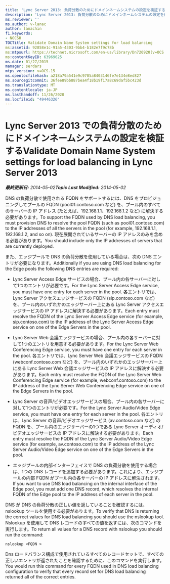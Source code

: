 ```yaml
---
title: 'Lync Server 2013: 負荷分散のためにドメインネームシステムの設定を検証する'
description: 'Lync Server 2013: 負荷分散のためにドメインネームシステムの設定を確認します。'
ms.reviewer: ''
ms.author: v-lanac
author: lanachin
f1.keywords:
- NOCSH
TOCTitle: Validate Domain Name System settings for load balancing
ms:assetid: 92858e1c-91a5-4303-9bb4-b182e7f9c78b
ms:mtpsurl: https://technet.microsoft.com/en-us/library/Dn720920(v=OCS.15)
ms:contentKeyID: 63969625
ms.date: 01/27/2015
manager: serdars
mtps_version: v=OCS.15
ms.openlocfilehash: a218a79a541e9c9705a8403146fe7e134e8ed827
ms.sourcegitcommit: 36fee89bb887bea4f18b19f17a8c69daf5bc423d
ms.translationtype: MT
ms.contentlocale: ja-JP
ms.lasthandoff: 11/26/2020
ms.locfileid: "49446326"
---
```

# <a name="validate-domain-name-system-settings-for-load-balancing-in-lync-server-2013"></a><span data-ttu-id="3be32-103">Lync Server 2013 での負荷分散のためにドメインネームシステムの設定を検証する</span><span class="sxs-lookup"><span data-stu-id="3be32-103">Validate Domain Name System settings for load balancing in Lync Server 2013</span></span>

<div data-xmlns="http://www.w3.org/1999/xhtml">

<div class="topic" data-xmlns="http://www.w3.org/1999/xhtml" data-msxsl="urn:schemas-microsoft-com:xslt" data-cs="https://msdn.microsoft.com/">

<div data-asp="https://msdn2.microsoft.com/asp">



</div>

<div id="mainSection">

<div id="mainBody"><span data-ttu-id="3be32-104">

<span> </span></span><span class="sxs-lookup"><span data-stu-id="3be32-104">

<span> </span></span></span>

<span data-ttu-id="3be32-105">_**最終更新日:** 2014-05-02_</span><span class="sxs-lookup"><span data-stu-id="3be32-105">_**Topic Last Modified:** 2014-05-02_</span></span>

<span data-ttu-id="3be32-106">DNS の負荷分散で使用される FQDN をサポートするには、DNS をプロビジョニングしてプールの FQDN (pool01.contoso.com など) を、プール内のすべてのサーバーの IP アドレス (たとえば、192.168.1.1、192.168.1.2 など) に解決する必要があります。</span><span class="sxs-lookup"><span data-stu-id="3be32-106">To support the FQDN used by DNS load balancing, you must provision DNS to resolve the pool FQDN (such as pool01.contoso.com) to the IP addresses of all the servers in the pool (for example, 192.168.1.1, 192.168.1.2, and so on).</span></span> <span data-ttu-id="3be32-107">現在展開されているサーバーの IP アドレスのみを含める必要があります。</span><span class="sxs-lookup"><span data-stu-id="3be32-107">You should include only the IP addresses of servers that are currently deployed.</span></span>

<span data-ttu-id="3be32-108">また、エッジプールで DNS の負荷分散を使用している場合は、次の DNS エントリが必要になります。</span><span class="sxs-lookup"><span data-stu-id="3be32-108">Additionally if you are using DNS load balancing for the Edge pools the following DNS entries are required:</span></span>

  - <span data-ttu-id="3be32-109">Lync Server Access Edge サービスの場合、プール内の各サーバーに対して1つのエントリが必要です。</span><span class="sxs-lookup"><span data-stu-id="3be32-109">For the Lync Server Access Edge service, you must have one entry for each server in the pool.</span></span> <span data-ttu-id="3be32-110">各エントリでは、Lync Server アクセスエッジサービスの FQDN (sip.contoso.com など) を、プール内のいずれかのエッジサーバー上にある Lync Server アクセスエッジサービスの IP アドレスに解決する必要があります。</span><span class="sxs-lookup"><span data-stu-id="3be32-110">Each entry must resolve the FQDN of the Lync Server Access Edge service (for example, sip.contoso.com) to the IP address of the Lync Server Access Edge service on one of the Edge Servers in the pool.</span></span>

  - <span data-ttu-id="3be32-111">Lync Server Web 会議エッジサービスの場合、プール内の各サーバーに対して1つのエントリを用意する必要があります。</span><span class="sxs-lookup"><span data-stu-id="3be32-111">For the Lync Server Web Conferencing Edge service, you must have one entry for each server in the pool.</span></span> <span data-ttu-id="3be32-112">各エントリでは、Lync Server Web 会議エッジサービスの FQDN (webconf.contoso.com など) を、プール内のいずれかのエッジサーバー上にある Lync Server Web 会議エッジサービスの IP アドレスに解決する必要があります。</span><span class="sxs-lookup"><span data-stu-id="3be32-112">Each entry must resolve the FQDN of the Lync Server Web Conferencing Edge service (for example, webconf.contoso.com) to the IP address of the Lync Server Web Conferencing Edge service on one of the Edge Servers in the pool.</span></span>

  - <span data-ttu-id="3be32-113">Lync Server の音声/ビデオエッジサービスの場合、プール内の各サーバーに対して1つのエントリが必要です。</span><span class="sxs-lookup"><span data-stu-id="3be32-113">For the Lync Server Audio/Video Edge service, you must have one entry for each server in the pool.</span></span> <span data-ttu-id="3be32-114">各エントリは、Lync Server の音声/ビデオエッジサービス (av.contoso.com など) の FQDN を、プール内のエッジサーバーの1つである Lync Server オーディオ/ビデオエッジサービスの IP アドレスに解決する必要があります。</span><span class="sxs-lookup"><span data-stu-id="3be32-114">Each entry must resolve the FQDN of the Lync Server Audio/Video Edge service (for example, av.contoso.com) to the IP address of the Lync Server Audio/Video Edge service on one of the Edge Servers in the pool.</span></span>

  - <span data-ttu-id="3be32-115">エッジプールの内部インターフェイスで DNS の負荷分散を使用する場合は、1つの DNS レコードを追加する必要があります。これにより、エッジプールの内部 FQDN がプール内の各サーバーの IP アドレスに解決されます。</span><span class="sxs-lookup"><span data-stu-id="3be32-115">If you want to use DNS load balancing on the internal interface of the Edge pool, you must add one DNS record, which resolves the internal FQDN of the Edge pool to the IP address of each server in the pool.</span></span>

<span data-ttu-id="3be32-116">DNS が DNS の負荷分散の正しい値を返していることを確認するには、nslookup ツールを使用する必要があります。</span><span class="sxs-lookup"><span data-stu-id="3be32-116">To verify that DNS is returning the correct values for DNS load balancing you should use the nslookup tool.</span></span> <span data-ttu-id="3be32-117">Nslookup を使用して DNS レコードのすべての値を返すには、次のコマンドを実行します。</span><span class="sxs-lookup"><span data-stu-id="3be32-117">To return all values for a DNS record with nslookup you should run the command:</span></span>

`nslookup <FQDN >`

<span data-ttu-id="3be32-118">Dns ロードバランス構成で使用されているすべてのレコードセットで、すべての正しいエントリが返されたことを確認するために、このコマンドを実行します。</span><span class="sxs-lookup"><span data-stu-id="3be32-118">You would run this command for every FQDN used in DNS load balancing configuration to verify that every record set for DNS load balancing returned all of the correct entries.</span></span>

<span data-ttu-id="3be32-119"></div>

<span> </span>

</div>

</div>

</span><span class="sxs-lookup"><span data-stu-id="3be32-119"></div>

<span> </span>

</div>

</div>

</span></span></div>

